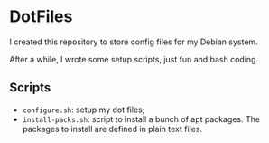 # DotFiles

I created this repository to store config files for my Debian system.

After a while, I wrote some setup scripts, just fun and bash coding.

## Scripts

* `configure.sh`: setup my dot files;
* `install-packs.sh`: script to install a bunch of apt packages. The packages to install are defined in plain text files.
